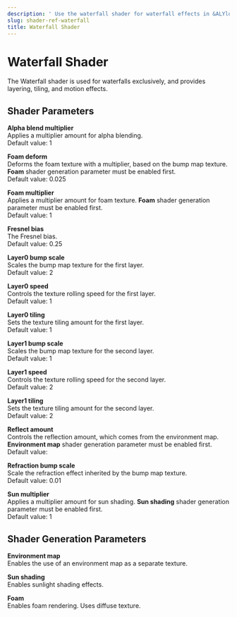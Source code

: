 ```yaml
---
description: ' Use the waterfall shader for waterfall effects in &ALYlong;. '
slug: shader-ref-waterfall
title: Waterfall Shader
---
```

# Waterfall Shader<a name="shader-ref-waterfall"></a>

The Waterfall shader is used for waterfalls exclusively, and provides layering, tiling, and motion effects\.

## Shader Parameters<a name="shader-ref-waterfall-shader-parameters"></a>

**Alpha blend multiplier**  
Applies a multiplier amount for alpha blending\.  
Default value: 1

**Foam deform**  
Deforms the foam texture with a multiplier, based on the bump map texture\. **Foam** shader generation parameter must be enabled first\.  
Default value: 0\.025

**Foam multiplier**  
Applies a multiplier amount for foam texture\. **Foam** shader generation parameter must be enabled first\.  
Default value: 1

**Fresnel bias**  
The Fresnel bias\.  
Default value: 0\.25

**Layer0 bump scale**  
Scales the bump map texture for the first layer\.  
Default value: 2

**Layer0 speed**  
Controls the texture rolling speed for the first layer\.  
Default value: 1

**Layer0 tiling**  
Sets the texture tiling amount for the first layer\.  
Default value: 1

**Layer1 bump scale**  
Scales the bump map texture for the second layer\.  
Default value: 1

**Layer1 speed**  
Controls the texture rolling speed for the second layer\.  
Default value: 2

**Layer1 tiling**  
Sets the texture tiling amount for the second layer\.  
Default value: 2

**Reflect amount**  
Controls the reflection amount, which comes from the environment map\. **Environment map** shader generation parameter must be enabled first\.  
Default value: 

**Refraction bump scale**  
Scale the refraction effect inherited by the bump map texture\.  
Default value: 0\.01

**Sun multiplier**  
Applies a multiplier amount for sun shading\. **Sun shading** shader generation parameter must be enabled first\.  
Default value: 1

## Shader Generation Parameters<a name="shader-ref-waterfall-shader-generation-parameters"></a>

**Environment map**  
Enables the use of an environment map as a separate texture\.

**Sun shading**  
Enables sunlight shading effects\.

**Foam**  
Enables foam rendering\. Uses diffuse texture\.